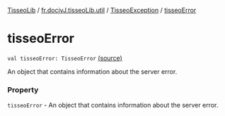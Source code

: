 [TisseoLib](../../index.md) / [fr.docjyJ.tisseoLib.util](../index.md) / [TisseoException](index.md) / [tisseoError](./tisseo-error.md)

# tisseoError

`val tisseoError: TisseoError` [(source)](https://github.com/docjyJ/TisseoLib/tree/master/src/main/kotlin/fr/docjyJ/tisseoLib/utils/TisseoException.kt#L15)

An object that contains information about the server error.

### Property

`tisseoError` - An object that contains information about the server error.
